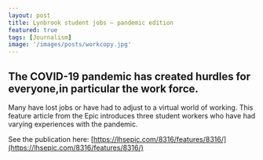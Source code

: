 ```yaml
---
layout: post
title: Lynbrook student jobs — pandemic edition
featured: true
tags: [Journalism]
image: '/images/posts/workcopy.jpg'
---
```


## The COVID-19 pandemic has created hurdles for everyone,in particular the work force. 

Many have lost jobs or have had to adjust to a virtual world of working. This feature article from the Epic introduces three student workers who have had varying experiences with the pandemic.

See the publication here: [https://lhsepic.com/8316/features/8316/](https://lhsepic.com/8316/features/8316/)